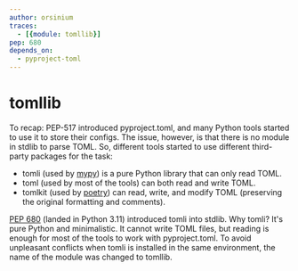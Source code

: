 ```yaml
---
author: orsinium
traces:
  - [{module: tomllib}]
pep: 680
depends_on:
  - pyproject-toml
---
```


# tomllib

To recap: PEP-517 introduced pyproject.toml, and many Python tools started to use it to store their configs. The issue, however, is that there is no module in stdlib to parse TOML. So, different tools started to use different third-party packages for the task:

+ tomli (used by [mypy](https://mypy.readthedocs.io/)) is a pure Python library that can only read TOML.
+ toml (used by most of the tools) can both read and write TOML.
+ tomlkit (used by [poetry](https://python-poetry.org/)) can read, write, and modify TOML (preserving the original formatting and comments).

[PEP 680](https://peps.python.org/pep-0680/) (landed in Python 3.11) introduced tomli into stdlib. Why tomli? It's pure Python and minimalistic. It cannot write TOML files, but reading is enough for most of the tools to work with pyproject.toml. To avoid unpleasant conflicts when tomli is installed in the same environment, the name of the module was changed to tomllib.
